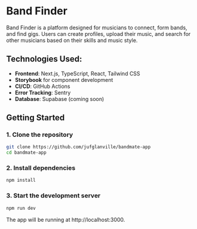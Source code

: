 # Band Finder

Band Finder is a platform designed for musicians to connect, form bands, and find gigs. Users can create profiles, upload their music, and search for other musicians based on their skills and music style.

## Technologies Used:

- **Frontend**: Next.js, TypeScript, React, Tailwind CSS
- **Storybook** for component development
- **CI/CD**: GitHub Actions
- **Error Tracking**: Sentry
- **Database**: Supabase (coming soon)

## Getting Started

### 1. Clone the repository

```bash
git clone https://github.com/jufglanville/bandmate-app
cd bandmate-app
```

### 2. Install dependencies

```bash
npm install
```

### 3. Start the development server

```bash
npm run dev
```

The app will be running at http://localhost:3000.
